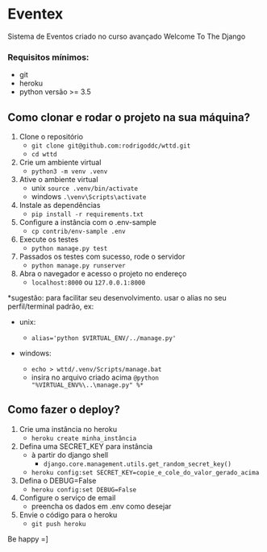 # Eventex
Sistema de Eventos criado no curso avançado Welcome To The Django

### Requisitos mínimos:
- git
- heroku
- python versão >= 3.5

## Como clonar e rodar o projeto na sua máquina?
1. Clone o repositório
   - `git clone git@github.com:rodrigoddc/wttd.git`
   - `cd wttd`
2. Crie um ambiente virtual
   - `python3 -m venv .venv`
3. Ative o ambiente virtual
   - unix `source .venv/bin/activate`
   - windows `.\venv\Scripts\activate`
4. Instale as dependências
   - `pip install -r requirements.txt`
5. Configure a instância com o .env-sample
   - `cp contrib/env-sample .env `
6. Execute os testes
   - `python manage.py test`
7. Passados os testes com sucesso, rode o servidor
   - `python manage.py runserver`
8. Abra o navegador e acesso o projeto no endereço
   - `localhost:8000` ou `127.0.0.1:8000`
   
*sugestão: para facilitar seu desenvolvimento. usar o alias no seu perfil/terminal padrão, ex:
- unix:
  - `alias='python $VIRTUAL_ENV/../manage.py'`

- windows:<br/>
    - `echo > wttd/.venv/Scripts/manage.bat`
    - insira no arquivo criado acima `@python "%VIRTUAL_ENV%\..\manage.py" %*` 

## Como fazer o deploy?
1.  Crie uma instância no heroku
    - `heroku create minha_instância`
2. Defina uma SECRET_KEY para instância 
   - à partir do django shell 
     - `django.core.management.utils.get_random_secret_key()`
   - `heroku config:set SECRET_KEY=copie_e_cole_do_valor_gerado_acima`
3. Defina o DEBUG=False
    - `heroku config:set DEBUG=False`
4. Configure o serviço de email
   - preencha os dados em .env como desejar
5. Envie o código para o heroku
    - `git push heroku`

Be happy =]
